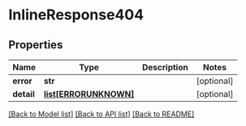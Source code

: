 # InlineResponse404

## Properties
Name | Type | Description | Notes
------------ | ------------- | ------------- | -------------
**error** | **str** |  | [optional] 
**detail** | [**list[ERRORUNKNOWN]**](.md) |  | [optional] 

[[Back to Model list]](../README.md#documentation-for-models) [[Back to API list]](../README.md#documentation-for-api-endpoints) [[Back to README]](../README.md)


